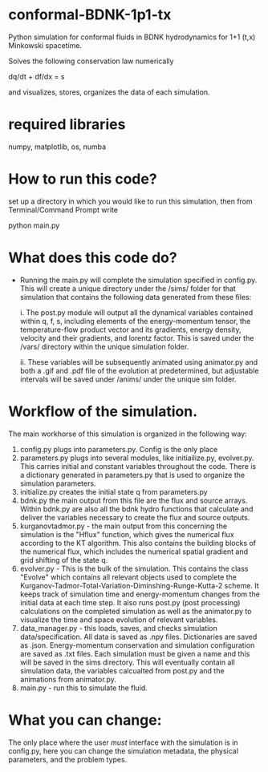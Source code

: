 # conformal-BDNK-1p1-tx
Python simulation for conformal fluids in BDNK hydrodynamics for 1+1 (t,x) Minkowski spacetime.

Solves the following conservation law numerically

dq/dt + df/dx = s

and visualizes, stores, organizes the data of each simulation. 

# required libraries
numpy, matplotlib, os, numba


# How to run this code?
set up a directory in which you would like to run this simulation, then from Terminal/Command Prompt write

python<version> main.py

# What does this code do?
- Running the main.py will complete the simulation specified in config.py. This will create a unique directory under the /sims/ folder for that simulation that contains the following data generated from these files:

    i. The post.py module will  output all the dynamical variables contained within q, f, s, including elements of the energy-momentum tensor, the temperature-flow product vector and its gradients, energy density, velocity and their gradients, and lorentz factor. This is saved under the /vars/ directory within the unique simulation folder.
   
    ii. These variables will be subsequently animated using animator.py and both a .gif and .pdf file of the evolution at predetermined, but adjustable intervals will be saved under /anims/ under the unique sim folder.


# Workflow of the simulation.
The main workhorse of this simulation is organized in the following way:

1. config.py plugs into parameters.py. Config is the only place
2. parameters.py plugs into several modules, like initiailize.py, evolver.py. This carries initial and constant variables throughout the code. There is a dictionary generated in parameters.py that is used to organize the simulation parameters. 
3. initialize.py creates the initial state q from parameters.py
4. bdnk.py the main output from this file are the flux and source arrays. Within bdnk.py are also all the bdnk hydro functions that calculate and deliver the variables necessary to create the flux and source outputs.
5. kurganovtadmor.py - the main output from this concerning the simulation is the "Hflux" function, which gives the numerical flux according to the KT algorithm. This also contains the building blocks of the numerical flux, which includes the numerical spatial gradient and grid shifting of the state q.
6. evolver.py - This is the bulk of the simulation. This contains the class "Evolve" which contains all relevant objects used to complete the Kurganov-Tadmor-Total-Variation-Diminshing-Runge-Kutta-2 scheme. It keeps track of simulation time and energy-momentum changes from the initial data at each time step. It also runs post.py (post processing) calculations on the completed simulation as well as the animator.py to visualize the time and space evolution of relevant variables.
7. data_manager.py - this loads, saves, and checks simulation data/specification. All data is saved as .npy files. Dictionaries are saved as .json. Energy-momentum conservation and simulation configuration are saved as .txt files. Each simulation must be given a name and this will be saved in the sims directory. This will eventually contain all simulation data, the variables calcualted from post.py and the animations from animator.py.
8. main.py - run this to simulate the fluid.

# What you can change:
The only place where the user *must* interface with the simulation is in config.py, here you can change the simulation metadata, the physical parameters, and the problem types.
